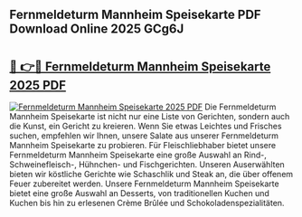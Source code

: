 ## Fernmeldeturm Mannheim Speisekarte PDF Download Online 2025 GCg6J

# <h2><a href="http://gcdtckg.nevu.top/?p=Fernmeldeturm+Mannheim+Speisekarte">🔗 👉🔴 Fernmeldeturm Mannheim Speisekarte 2025 PDF</a></h2>

[![Fernmeldeturm Mannheim Speisekarte 2025 PDF](https://i.imgur.com/dBaPXMq.png)](http://gcdtckg.nevu.top/?p=Fernmeldeturm+Mannheim+Speisekarte)
Die Fernmeldeturm Mannheim Speisekarte ist nicht nur eine Liste von Gerichten, sondern auch die Kunst, ein Gericht zu kreieren. Wenn Sie etwas Leichtes und Frisches suchen, empfehlen wir Ihnen, unsere Salate aus unserer Fernmeldeturm Mannheim Speisekarte zu probieren. Für Fleischliebhaber bietet unsere Fernmeldeturm Mannheim Speisekarte eine große Auswahl an Rind-, Schweinefleisch-, Hühnchen- und Fischgerichten. Unseren Auserwählten bieten wir köstliche Gerichte wie Schaschlik und Steak an, die über offenem Feuer zubereitet werden. Unsere Fernmeldeturm Mannheim Speisekarte bietet eine große Auswahl an Desserts, von traditionellen Kuchen und Kuchen bis hin zu erlesenen Crème Brûlée und Schokoladenspezialitäten.
